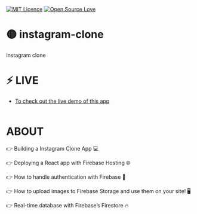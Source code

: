 [![MIT Licence](https://badges.frapsoft.com/os/mit/mit-150x33.png?v=103)](https://opensource.org/licenses/mit-license.php)  [![Open Source Love](https://badges.frapsoft.com/os/v1/open-source-200x33.png?v=103)](https://github.com/ellerbrock/open-source-badges/)

# 🟡 instagram-clone
instagram clone

# ⚡ LIVE  
* <a href="https://instagram-clone-65069.web.app">To check out the live demo of this app</a></br> </br> 

# ABOUT 

👉 Building a Instagram Clone App 💻

👉 Deploying a React app with Firebase Hosting 🌐

👉 How to handle authentication with Firebase 🔑

👉 How to upload images to Firebase Storage and use them on your site! 🖥️

👉 Real-time database with Firebase’s Firestore 🔥
